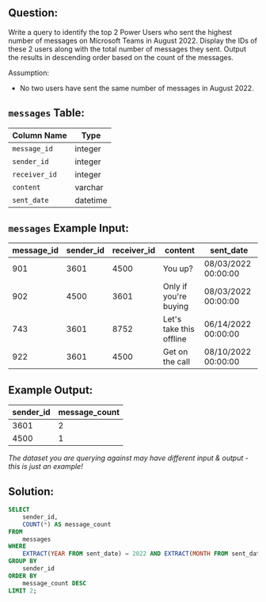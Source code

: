 ## Question:
Write a query to identify the top 2 Power Users who sent the highest number of messages on Microsoft Teams in August 2022. Display the IDs of these 2 users along with the total number of messages they sent. Output the results in descending order based on the count of the messages.

Assumption:

*   No two users have sent the same number of messages in August 2022.

## `messages` Table:
| Column Name | Type      |
|-------------|-----------|
| `message_id`| integer   |
| `sender_id` | integer   |
| `receiver_id`| integer   |
| `content`   | varchar   |
| `sent_date` | datetime  |

## `messages` Example Input:
| message_id | sender_id | receiver_id | content              | sent_date             |
|------------|-----------|-------------|----------------------|-----------------------|
| 901        | 3601      | 4500        | You up?              | 08/03/2022 00:00:00   |
| 902        | 4500      | 3601        | Only if you're buying | 08/03/2022 00:00:00   |
| 743        | 3601      | 8752        | Let's take this offline| 06/14/2022 00:00:00   |
| 922        | 3601      | 4500        | Get on the call      | 08/10/2022 00:00:00   |

## Example Output:
| sender_id | message_count |
|-----------|---------------|
| 3601      | 2             |
| 4500      | 1             |

*The dataset you are querying against may have different input & output - this is just an example!*

## Solution:
```sql
SELECT
    sender_id,
    COUNT(*) AS message_count
FROM
    messages
WHERE
    EXTRACT(YEAR FROM sent_date) = 2022 AND EXTRACT(MONTH FROM sent_date) = 8
GROUP BY
    sender_id
ORDER BY
    message_count DESC
LIMIT 2;
